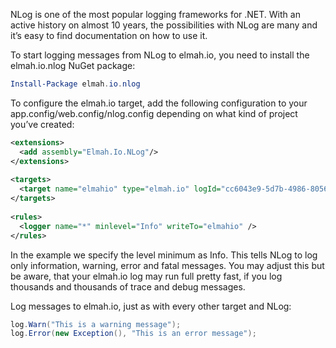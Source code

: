 NLog is one of the most popular logging frameworks for .NET. With an active history on almost 10 years, the possibilities with NLog are many and it’s easy to find documentation on how to use it.To start logging messages from NLog to elmah.io, you need to install the elmah.io.nlog NuGet package:```powershellInstall-Package elmah.io.nlog```To configure the elmah.io target, add the following configuration to your app.config/web.config/nlog.config depending on what kind of project you’ve created:```xml<extensions>  <add assembly="Elmah.Io.NLog"/></extensions> <targets>  <target name="elmahio" type="elmah.io" logId="cc6043e9-5d7b-4986-8056-cb76d4d52e5e"/></targets> <rules>  <logger name="*" minlevel="Info" writeTo="elmahio" /></rules>```In the example we specify the level minimum as Info. This tells NLog to log only information, warning, error and fatal messages. You may adjust this but be aware, that your elmah.io log may run full pretty fast, if you log thousands and thousands of trace and debug messages.Log messages to elmah.io, just as with every other target and NLog:```csharplog.Warn("This is a warning message");log.Error(new Exception(), "This is an error message");```